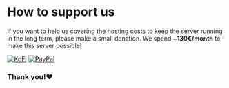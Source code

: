 # How to support us

If you want to help us covering the hosting costs to keep the server running in the long term, please make a small donation. We spend ~**130€/month** to make this server possible!

[![KoFi](https://github.com/user-attachments/assets/e85aa9a0-d4f9-4766-b919-77e433a75c5c)](https://ko-fi.com/mrjulsen)
[![PayPal](https://github.com/user-attachments/assets/4e18fa58-6ced-4251-af4c-a3370fbdc7cd)](https://www.paypal.com/donate/?hosted_button_id=5YNRN3J6TJY54)

### Thank you!♥️
